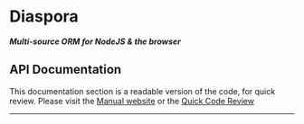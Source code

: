 # Diaspora

***Multi-source ORM for NodeJS & the browser***

## API Documentation

This documentation section is a readable version of the code, for quick review.
Please visit the [Manual website](../index.html) or the [Quick Code Review](../docco/index.html)

---